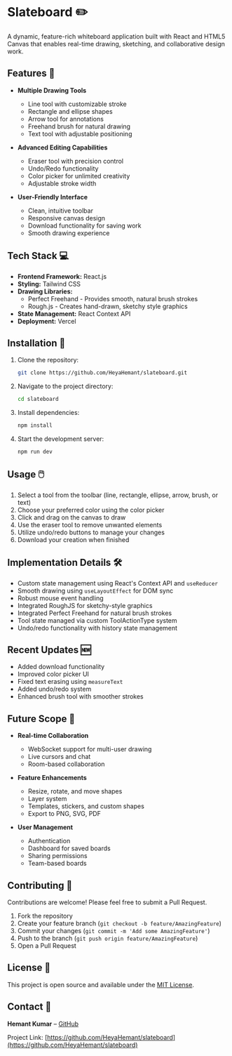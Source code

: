 # Slateboard ✏️

A dynamic, feature-rich whiteboard application built with React and HTML5 Canvas that enables real-time drawing, sketching, and collaborative design work.

## Features 🎨

- **Multiple Drawing Tools**
  - Line tool with customizable stroke
  - Rectangle and ellipse shapes
  - Arrow tool for annotations
  - Freehand brush for natural drawing
  - Text tool with adjustable positioning

- **Advanced Editing Capabilities**
  - Eraser tool with precision control
  - Undo/Redo functionality
  - Color picker for unlimited creativity
  - Adjustable stroke width

- **User-Friendly Interface**
  - Clean, intuitive toolbar
  - Responsive canvas design
  - Download functionality for saving work
  - Smooth drawing experience

## Tech Stack 💻

- **Frontend Framework:** React.js
- **Styling:** Tailwind CSS
- **Drawing Libraries:**
  - Perfect Freehand - Provides smooth, natural brush strokes
  - Rough.js - Creates hand-drawn, sketchy style graphics
- **State Management:** React Context API
- **Deployment:** Vercel

## Installation 🚀

1. Clone the repository:
    ```bash
    git clone https://github.com/HeyaHemant/slateboard.git
    ```

2. Navigate to the project directory:
    ```bash
    cd slateboard
    ```

3. Install dependencies:
    ```bash
    npm install
    ```

4. Start the development server:
    ```bash
    npm run dev
    ```

## Usage 🖱️

1. Select a tool from the toolbar (line, rectangle, ellipse, arrow, brush, or text)
2. Choose your preferred color using the color picker
3. Click and drag on the canvas to draw
4. Use the eraser tool to remove unwanted elements
5. Utilize undo/redo buttons to manage your changes
6. Download your creation when finished

## Implementation Details 🛠️

- Custom state management using React's Context API and `useReducer`
- Smooth drawing using `useLayoutEffect` for DOM sync
- Robust mouse event handling
- Integrated RoughJS for sketchy-style graphics
- Integrated Perfect Freehand for natural brush strokes
- Tool state managed via custom ToolActionType system
- Undo/redo functionality with history state management

## Recent Updates 🆕

- Added download functionality
- Improved color picker UI
- Fixed text erasing using `measureText`
- Added undo/redo system
- Enhanced brush tool with smoother strokes

## Future Scope 🔮

- **Real-time Collaboration**
  - WebSocket support for multi-user drawing
  - Live cursors and chat
  - Room-based collaboration

- **Feature Enhancements**
  - Resize, rotate, and move shapes
  - Layer system
  - Templates, stickers, and custom shapes
  - Export to PNG, SVG, PDF

- **User Management**
  - Authentication
  - Dashboard for saved boards
  - Sharing permissions
  - Team-based boards

## Contributing 🤝

Contributions are welcome! Please feel free to submit a Pull Request.

1. Fork the repository
2. Create your feature branch (`git checkout -b feature/AmazingFeature`)
3. Commit your changes (`git commit -m 'Add some AmazingFeature'`)
4. Push to the branch (`git push origin feature/AmazingFeature`)
5. Open a Pull Request

## License 📝

This project is open source and available under the [MIT License](LICENSE).

## Contact 📧

**Hemant Kumar** – [GitHub](https://github.com/HeyaHemant)

Project Link: [https://github.com/HeyaHemant/slateboard](https://github.com/HeyaHemant/slateboard)
